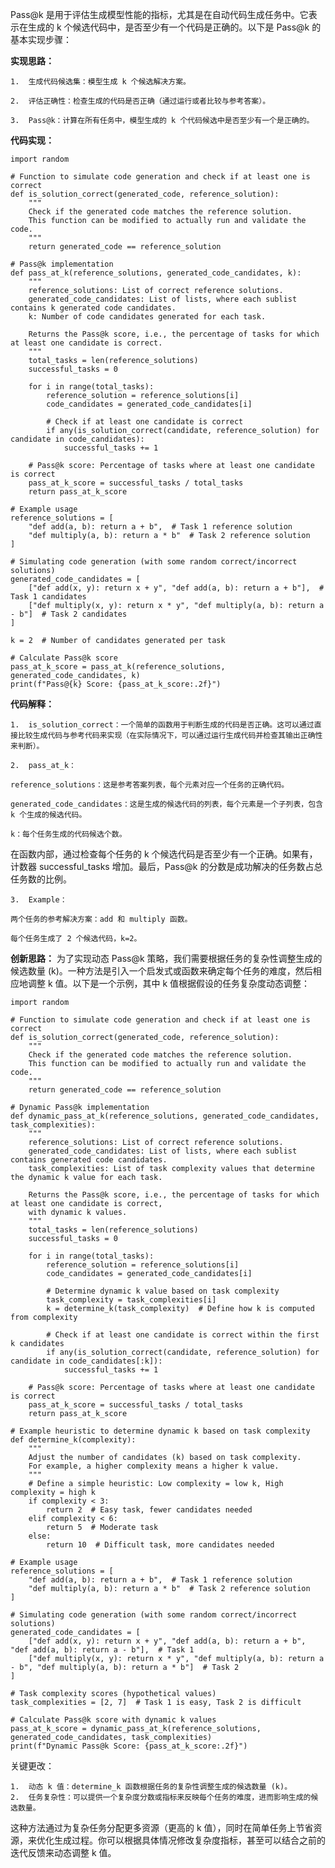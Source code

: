 Pass@k 是用于评估生成模型性能的指标，尤其是在自动代码生成任务中。它表示在生成的 k 个候选代码中，是否至少有一个代码是正确的。以下是 Pass@k 的基本实现步骤：

**实现思路：**

	1.	生成代码候选集：模型生成 k 个候选解决方案。
 
	2.	评估正确性：检查生成的代码是否正确（通过运行或者比较与参考答案）。
 
	3.	Pass@k：计算在所有任务中，模型生成的 k 个代码候选中是否至少有一个是正确的。

**代码实现：**
```
import random

# Function to simulate code generation and check if at least one is correct
def is_solution_correct(generated_code, reference_solution):
    """
    Check if the generated code matches the reference solution.
    This function can be modified to actually run and validate the code.
    """
    return generated_code == reference_solution

# Pass@k implementation
def pass_at_k(reference_solutions, generated_code_candidates, k):
    """
    reference_solutions: List of correct reference solutions.
    generated_code_candidates: List of lists, where each sublist contains k generated code candidates.
    k: Number of code candidates generated for each task.
    
    Returns the Pass@k score, i.e., the percentage of tasks for which at least one candidate is correct.
    """
    total_tasks = len(reference_solutions)
    successful_tasks = 0
    
    for i in range(total_tasks):
        reference_solution = reference_solutions[i]
        code_candidates = generated_code_candidates[i]
        
        # Check if at least one candidate is correct
        if any(is_solution_correct(candidate, reference_solution) for candidate in code_candidates):
            successful_tasks += 1
    
    # Pass@k score: Percentage of tasks where at least one candidate is correct
    pass_at_k_score = successful_tasks / total_tasks
    return pass_at_k_score

# Example usage
reference_solutions = [
    "def add(a, b): return a + b",  # Task 1 reference solution
    "def multiply(a, b): return a * b"  # Task 2 reference solution
]

# Simulating code generation (with some random correct/incorrect solutions)
generated_code_candidates = [
    ["def add(x, y): return x + y", "def add(a, b): return a + b"],  # Task 1 candidates
    ["def multiply(x, y): return x * y", "def multiply(a, b): return a - b"]  # Task 2 candidates
]

k = 2  # Number of candidates generated per task

# Calculate Pass@k score
pass_at_k_score = pass_at_k(reference_solutions, generated_code_candidates, k)
print(f"Pass@{k} Score: {pass_at_k_score:.2f}")
```
**代码解释：**

	1.	is_solution_correct：一个简单的函数用于判断生成的代码是否正确。这可以通过直接比较生成代码与参考代码来实现（在实际情况下，可以通过运行生成代码并检查其输出正确性来判断）。
 
	2.	pass_at_k：
 
	reference_solutions：这是参考答案列表，每个元素对应一个任务的正确代码。
 
	generated_code_candidates：这是生成的候选代码的列表，每个元素是一个子列表，包含 k 个生成的候选代码。
 
	k：每个任务生成的代码候选个数。
在函数内部，通过检查每个任务的 k 个候选代码是否至少有一个正确。如果有，计数器 successful_tasks 增加。最后，Pass@k 的分数是成功解决的任务数占总任务数的比例。

	3.	Example：
 
	两个任务的参考解决方案：add 和 multiply 函数。
 
	每个任务生成了 2 个候选代码，k=2。

**创新思路：**
为了实现动态 Pass@k 策略，我们需要根据任务的复杂性调整生成的候选数量 (k)。一种方法是引入一个启发式或函数来确定每个任务的难度，然后相应地调整 k 值。以下是一个示例，其中 k 值根据假设的任务复杂度动态调整：
```
import random

# Function to simulate code generation and check if at least one is correct
def is_solution_correct(generated_code, reference_solution):
    """
    Check if the generated code matches the reference solution.
    This function can be modified to actually run and validate the code.
    """
    return generated_code == reference_solution

# Dynamic Pass@k implementation
def dynamic_pass_at_k(reference_solutions, generated_code_candidates, task_complexities):
    """
    reference_solutions: List of correct reference solutions.
    generated_code_candidates: List of lists, where each sublist contains generated code candidates.
    task_complexities: List of task complexity values that determine the dynamic k value for each task.
    
    Returns the Pass@k score, i.e., the percentage of tasks for which at least one candidate is correct,
    with dynamic k values.
    """
    total_tasks = len(reference_solutions)
    successful_tasks = 0
    
    for i in range(total_tasks):
        reference_solution = reference_solutions[i]
        code_candidates = generated_code_candidates[i]
        
        # Determine dynamic k value based on task complexity
        task_complexity = task_complexities[i]
        k = determine_k(task_complexity)  # Define how k is computed from complexity
        
        # Check if at least one candidate is correct within the first k candidates
        if any(is_solution_correct(candidate, reference_solution) for candidate in code_candidates[:k]):
            successful_tasks += 1
    
    # Pass@k score: Percentage of tasks where at least one candidate is correct
    pass_at_k_score = successful_tasks / total_tasks
    return pass_at_k_score

# Example heuristic to determine dynamic k based on task complexity
def determine_k(complexity):
    """
    Adjust the number of candidates (k) based on task complexity.
    For example, a higher complexity means a higher k value.
    """
    # Define a simple heuristic: Low complexity = low k, High complexity = high k
    if complexity < 3:
        return 2  # Easy task, fewer candidates needed
    elif complexity < 6:
        return 5  # Moderate task
    else:
        return 10  # Difficult task, more candidates needed

# Example usage
reference_solutions = [
    "def add(a, b): return a + b",  # Task 1 reference solution
    "def multiply(a, b): return a * b"  # Task 2 reference solution
]

# Simulating code generation (with some random correct/incorrect solutions)
generated_code_candidates = [
    ["def add(x, y): return x + y", "def add(a, b): return a + b", "def add(a, b): return a - b"],  # Task 1
    ["def multiply(x, y): return x * y", "def multiply(a, b): return a - b", "def multiply(a, b): return a * b"]  # Task 2
]

# Task complexity scores (hypothetical values)
task_complexities = [2, 7]  # Task 1 is easy, Task 2 is difficult

# Calculate Pass@k score with dynamic k values
pass_at_k_score = dynamic_pass_at_k(reference_solutions, generated_code_candidates, task_complexities)
print(f"Dynamic Pass@k Score: {pass_at_k_score:.2f}")
```
关键更改：

	1.	动态 k 值：determine_k 函数根据任务的复杂性调整生成的候选数量 (k)。
	2.	任务复杂性：可以提供一个复杂度分数或指标来反映每个任务的难度，进而影响生成的候选数量。

这种方法通过为复杂任务分配更多资源（更高的 k 值），同时在简单任务上节省资源，来优化生成过程。你可以根据具体情况修改复杂度指标，甚至可以结合之前的迭代反馈来动态调整 k 值。

